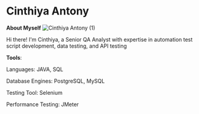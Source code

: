 # Cinthiya Antony

**About Myself**
![Cinthiya Antony (1)](https://github.com/user-attachments/assets/78093a12-9ba6-4a33-9114-cad5d41986ab)

Hi there! I'm Cinthiya, a Senior QA Analyst with expertise in automation test script development, data testing, and API testing

**Tools**:

Languages: JAVA, SQL

Database Engines: PostgreSQL, MySQL

Testing Tool: Selenium

Performance Testing: JMeter



